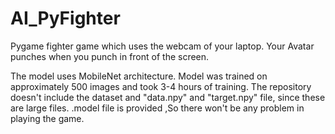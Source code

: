 # AI_PyFighter
Pygame fighter game which uses the webcam of your laptop. Your Avatar punches when you punch in front of the screen.


The model uses MobileNet architecture.
Model was trained on approximately 500 images and took 3-4 hours of training.
The repository doesn't include the dataset and "data.npy" and "target.npy" file, since these are large files. 
.model file is provided ,So there won't be any problem in playing the game.
